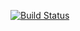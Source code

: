 [![Build Status](https://travis-ci.org/Denchik391/exam.svg?branch=master)](https://travis-ci.org/Denchik391/exam)
